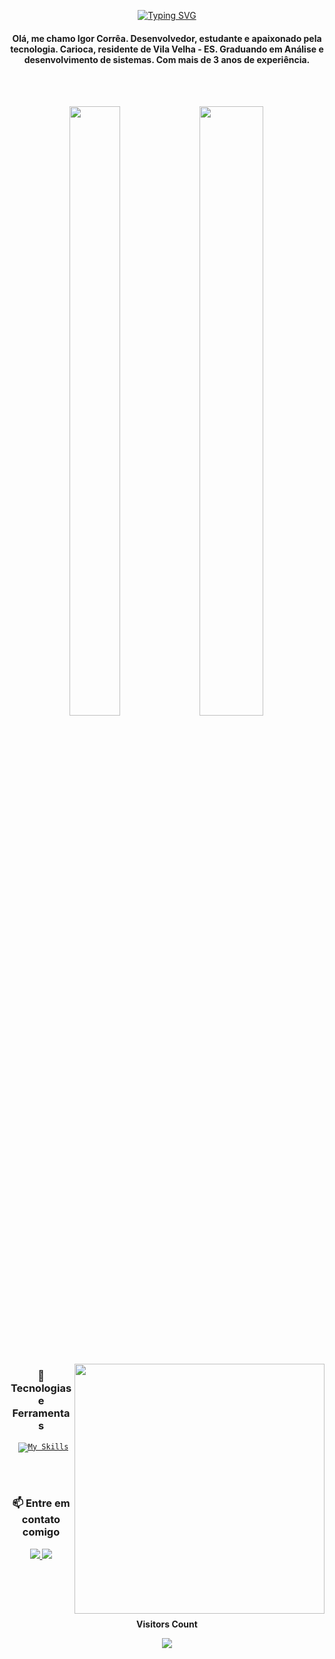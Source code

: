 <div align="center">

[![Typing SVG](https://readme-typing-svg.herokuapp.com?font=Proggy&size=30&pause=1000&color=000000&background=F9FFB400&width=500&lines=Seja+Bem-vindo%2C+sou+o+Igor+%F0%9F%91%8B)](https://git.io/typing-svg)

  #### Olá, me chamo Igor Corrêa. Desenvolvedor, estudante e apaixonado pela tecnologia. Carioca, residente de Vila Velha - ES. Graduando em Análise e desenvolvimento de sistemas. Com mais de 3 anos de experiência.

  <br><br>
  
  <img width="40%" height="50%" src="https://github-readme-stats.vercel.app/api/top-langs/?username=IgorCorrea01&layout=compact&theme=radical" />
  <img  width="45%" height="50%" src="https://github-readme-stats.vercel.app/api?username=IgorCorrea01&show_icons=true&theme=radical" />
  
  <br><br>

<img src="https://raw.githubusercontent.com/MicaelliMedeiros/micaellimedeiros/master/image/computer-illustration.png" min-width="400px" max-width="400px" width="400px" align="right">

  ### 🚀 Tecnologias e Ferramentas

<code> [![My Skills](https://skillicons.dev/icons?i=cs,dotnet,php,java,html,css,angular)](https://skillicons.dev)</code>

  <br><br>

  ### 📫 Entre em contato comigo

  <a href="https://linkedin.com/in/IgorCorrea01">
    <img src="https://img.shields.io/badge/LinkedIn-0077B5?style=for-the-badge&logo=linkedin&logoColor=white">
  </a>
  <a href="mailto:igoralmeida265@gmail.com">
    <img src="https://img.shields.io/badge/Email-D14836?style=for-the-badge&logo=gmail&logoColor=white">
  </a>

</div>

<br></br>
<div align="center">
<br><p align="center"><b>Visitors Count</b></p>  
<p align="center"><img align="center" src="https://profile-counter.glitch.me/{IgorCorrea01}/count.svg" /></p> 
<br>
</div>
